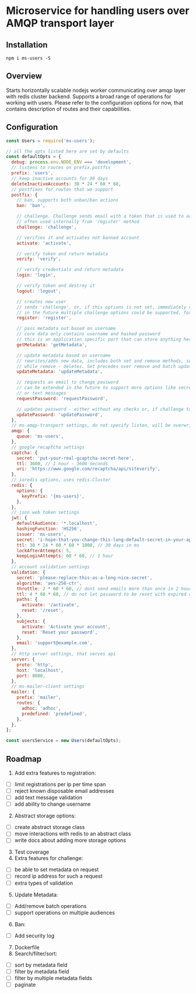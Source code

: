 # Microservice for handling users over AMQP transport layer

## Installation

`npm i ms-users -S`

## Overview

Starts horizontally scalable nodejs worker communicating over amqp layer with redis cluster backend.
Supports a broad range of operations for working with users. Please refer to the configuration options for now,
that contains description of routes and their capabilities.

## Configuration

```js
const Users = require('ms-users');

// all the opts listed here are set by defaults
const defaultOpts = {
  debug: process.env.NODE_ENV === 'development',
  // listens to routes on prefix.postfix
  prefix: 'users',
  // keep inactive accounts for 30 days
  deleteInactiveAccounts: 30 * 24 * 60 * 60,
  // postfixes for routes that we support
  postfix: {
    // ban, supports both unban/ban actions
    ban: 'ban',

    // challenge. Challenge sends email with a token that is used to activate account
    // often used internally from 'register' method
    challenge: 'challenge',

    // verifies it and activates not banned account
    activate: 'activate',

    // verify token and return metadata
    verify: 'verify',

    // verify credentials and return metadata
    login: 'login',

    // verify token and destroy it
    logout: 'logout',

    // creates new user
    // sends 'challenge', or, if this options is not set, immediately registers user
    // in the future multiple challenge options could be supported, for now it's just an email
    register: 'register',

    // pass metadata out based on username
    // core data only contains username and hashed password
    // this is an application specific part that can store anything here
    getMetadata: 'getMetadata',

    // update metadata based on username
    // rewrites/adds new data, includes both set and remove methods, set overwrites,
    // while remove - deletes. Set precedes over remove and batch updates are supported
    updateMetadata: 'updateMetadata',

    // requests an email to change password
    // can be extended in the future to support more options like secret questions
    // or text messages
    requestPassword: 'requestPassword',

    // updates password - either without any checks or, if challenge token is passed, makes sure it's correct
    updatePassword: 'updatePassword',
  },
  // ms-amqp-transport settings, do not specify listen, will be overwritten
  amqp: {
    queue: 'ms-users',
  },
  // google recaptcha settings
  captcha: {
    secret: 'put-your-real-gcaptcha-secret-here',
    ttl: 3600, // 1 hour - 3600 seconds
    uri: 'https://www.google.com/recaptcha/api/siteverify',
  },
  // ioredis options, uses redis.Cluster
  redis: {
    options: {
      keyPrefix: '{ms-users}',
    },
  },
  // json web token settings
  jwt: {
    defaultAudience: '*.localhost',
    hashingFunction: 'HS256',
    issuer: 'ms-users',
    secret: 'i-hope-that-you-change-this-long-default-secret-in-your-app',
    ttl: 30 * 24 * 60 * 60 * 1000, // 30 days in ms
    lockAfterAttempts: 5,
    keepLoginAttempts: 60 * 60, // 1 hour
  },
  // account validation settings
  validation: {
    secret: 'please-replace-this-as-a-long-nice-secret',
    algorithm: 'aes-256-ctr',
    throttle: 2 * 60 * 60, // dont send emails more than once in 2 hours
    ttl: 4 * 60 * 60, // do not let password to be reset with expired codes
    paths: {
      activate: '/activate',
      reset: '/reset',
    },
    subjects: {
      activate: 'Activate your account',
      reset: 'Reset your password',
    },
    email: 'support@example.com',
  },
  // http server settings, that serves api
  server: {
    proto: 'http',
    host: 'localhost',
    port: 8080,
  },
  // ms-mailer-client settings
  mailer: {
    prefix: 'mailer',
    routes: {
      adhoc: 'adhoc',
      predefined: 'predefined',
    },
  },
};

const usersService = new Users(defaultOpts);
```

## Roadmap

1. Add extra features to registration:
 - [ ] limit registrations per ip per time span
 - [ ] reject known disposable email addresses
 - [ ] add text message validation
 - [ ] add ability to change username
2. Abstract storage options:
 - [ ] create abstract storage class
 - [ ] move interactions with redis to an abstract class
 - [ ] write docs about adding more storage options
3. Test coverage
4. Extra features for challenge:
 - [ ] be able to set metadata on request
 - [ ] record ip address for such a request
 - [ ] extra types of validation
5. Update Metadata:
 - [ ] Add/remove batch operations
 - [ ] support operations on multiple audiences
6. Ban:
 - [ ] Add security log
7. Dockerfile
8. Search/filter/sort:
 - [ ] sort by metadata field
 - [ ] filter by metadata field
 - [ ] filter by multiple metadata fields
 - [ ] paginate

